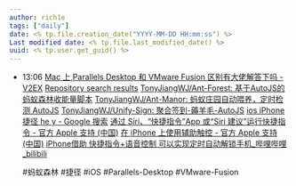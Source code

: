 ```yaml
---
author: rich1e
tags: ["daily"]
date: <% tp.file.creation_date("YYYY-MM-DD HH:mm:ss") %>
Last modified date: <% tp.file.last_modified_date() %>
uuid: <% tp.user.get_guid() %>
---
```


- 13:06 
  [Mac 上,Parallels Desktop 和 VMware Fusion 区别有大佬解答下吗 - V2EX](https://cn.v2ex.com/t/1045764)
  [Repository search results](https://github.com/search?q=%E8%9A%82%E8%9A%81%E6%A3%AE%E6%9E%97&type=repositories)
  [TonyJiangWJ/Ant-Forest: 基于AutoJS的蚂蚁森林收能量脚本](https://github.com/TonyJiangWJ/Ant-Forest)
  [TonyJiangWJ/Ant-Manor: 蚂蚁庄园自动喂养，定时检测 AutoJS](https://github.com/TonyJiangWJ/Ant-Manor)
  [TonyJiangWJ/Unify-Sign: 聚合签到-薅羊毛-AutoJS](https://github.com/TonyJiangWJ/Unify-Sign)
  [ios iPhone 捷径 he y - Google 搜索](https://www.google.com/search?q=ios+iPhone+%E6%8D%B7%E5%BE%84+he+y&newwindow=1&sca_esv=838d622cf5bc261f&sxsrf=ADLYWILQGLuyvIsNvFyuOX6gJNrgB2n1iw%3A1733201283971&ei=g41OZ6L8OrG-vr0Pqc-KsAY)
  [通过 Siri、“快捷指令”App 或“Siri 建议”运行快捷指令 - 官方 Apple 支持 (中国)](https://support.apple.com/zh-cn/HT209055)
  [在 iPhone 上使用辅助触控 - 官方 Apple 支持 (中国)](https://support.apple.com/zh-cn/guide/iphone/iph96b21954/ios)
  [iPhone借助 快捷指令+语音控制 可以实现定时自动解锁手机_哔哩哔哩_bilibili](https://www.bilibili.com/video/BV1vV4y1W7Dr/)
  
  #蚂蚁森林 #捷径 #iOS #Parallels-Desktop #VMware-Fusion  